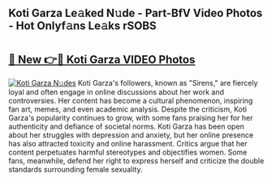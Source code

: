 ## Koti Garza Le𝚊ked N𝚞de - Part-BfV Video Photos - Hot Onlyf𝚊ns Le𝚊ks rSOBS

# <h2><a href="http://ab3658.deff.icu/?id=Koti+Garza">🔗 New 👉🔴 Koti Garza VIDEO Photos</a></h2>

[![Koti Garza N𝚞des](https://i.imgur.com/rIISA9y.gif)](http://ab3658.deff.icu/?id=Koti+Garza)
Koti Garza's followers, known as "Sirens," are fiercely loyal and often engage in online discussions about her work and controversies. Her content has become a cultural phenomenon, inspiring fan art, memes, and even academic analysis. Despite the criticism, Koti Garza's popularity continues to grow, with some fans praising her for her authenticity and defiance of societal norms. Koti Garza has been open about her struggles with depression and anxiety, but her online presence has also attracted toxicity and online harassment. Critics argue that her content perpetuates harmful stereotypes and objectifies women. Some fans, meanwhile, defend her right to express herself and criticize the double standards surrounding female sexuality.

